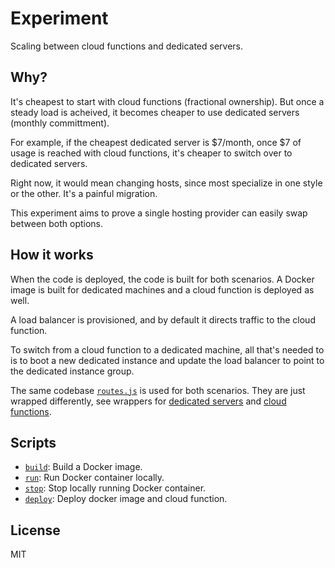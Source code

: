 # Experiment

Scaling between cloud functions and dedicated servers.

## Why?

It's cheapest to start with cloud functions (fractional ownership). But once a steady load is acheived, it becomes cheaper to use dedicated servers (monthly committment).

For example, if the cheapest dedicated server is $7/month, once $7 of usage is reached with cloud functions, it's cheaper to switch over to dedicated servers.

Right now, it would mean changing hosts, since most specialize in one style or the other. It's a painful migration.

This experiment aims to prove a single hosting provider can easily swap between both options.

## How it works

When the code is deployed, the code is built for both scenarios. A Docker image is built for dedicated machines and a cloud function is deployed as well.

A load balancer is provisioned, and by default it directs traffic to the cloud function.

To switch from a cloud function to a dedicated machine, all that's needed to is to boot a new dedicated instance and update the load balancer to point to the dedicated instance group.

The same codebase [`routes.js`](/routes.js) is used for both scenarios. They are just wrapped differently, see wrappers for [dedicated servers](/dedicated.js) and [cloud functions](/index.js).

## Scripts

- [`build`](/scripts/build.sh): Build a Docker image.
- [`run`](/scripts/run.sh): Run Docker container locally.
- [`stop`](/scripts/stop.sh): Stop locally running Docker container.
- [`deploy`](/scripts/deploy.sh): Deploy docker image and cloud function.

## License

MIT
